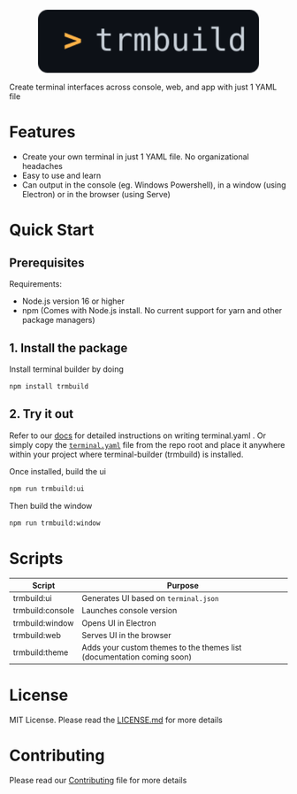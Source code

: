 
<p align="center">
    <img src="assets/trmbuild-icon.svg" alt="Icon" width="400" />
</p>


Create terminal interfaces across console, web, and app with just 1 YAML file

# Features

- Create your own terminal in just 1 YAML file. No organizational headaches
- Easy to use and learn
- Can output in the console (eg. Windows Powershell), in a window (using Electron) or in the browser (using Serve)

# Quick Start
## Prerequisites

Requirements: 
- Node.js version 16 or higher
- npm (Comes with Node.js install. No current support for yarn and other package managers)

## 1. Install the package

Install terminal builder by doing
```bash
npm install trmbuild
```

## 2. Try it out

Refer to our [docs](./docs/) for detailed instructions on writing terminal.yaml . Or simply copy the [`terminal.yaml`](./terminal.yaml) file from the repo root and place it anywhere within your project where terminal-builder (trmbuild) is installed.

Once installed, build the ui
```bash
npm run trmbuild:ui
```

Then build the window
```bash
npm run trmbuild:window
```

# Scripts
|Script|Purpose|
|-|-|
|trmbuild:ui|Generates UI based on `terminal.json`|
|trmbuild:console|Launches console version|
|trmbuild:window|Opens UI in Electron|
|trmbuild:web|Serves UI in the browser|
|trmbuild:theme|Adds your custom themes to the themes list (documentation coming soon)|

# License
MIT License. Please read the [LICENSE.md](./LICENSE.md) for more details

# Contributing
Please read our [Contributing](./.github/CONTRIBUTING.md) file for more details